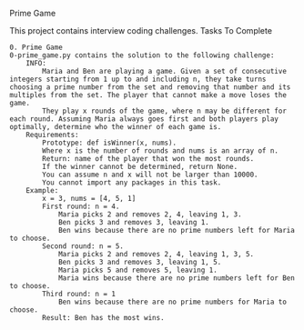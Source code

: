 Prime Game

This project contains interview coding challenges.
Tasks To Complete

    0. Prime Game
    0-prime_game.py contains the solution to the following challenge:
        INFO:
            Maria and Ben are playing a game. Given a set of consecutive integers starting from 1 up to and including n, they take turns choosing a prime number from the set and removing that number and its multiples from the set. The player that cannot make a move loses the game.
            They play x rounds of the game, where n may be different for each round. Assuming Maria always goes first and both players play optimally, determine who the winner of each game is.
        Requirements:
            Prototype: def isWinner(x, nums).
            Where x is the number of rounds and nums is an array of n.
            Return: name of the player that won the most rounds.
            If the winner cannot be determined, return None.
            You can assume n and x will not be larger than 10000.
            You cannot import any packages in this task.
        Example:
            x = 3, nums = [4, 5, 1]
            First round: n = 4.
                Maria picks 2 and removes 2, 4, leaving 1, 3.
                Ben picks 3 and removes 3, leaving 1.
                Ben wins because there are no prime numbers left for Maria to choose.
            Second round: n = 5.
                Maria picks 2 and removes 2, 4, leaving 1, 3, 5.
                Ben picks 3 and removes 3, leaving 1, 5.
                Maria picks 5 and removes 5, leaving 1.
                Maria wins because there are no prime numbers left for Ben to choose.
            Third round: n = 1
                Ben wins because there are no prime numbers for Maria to choose.
            Result: Ben has the most wins.

